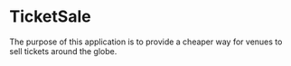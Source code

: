 # TicketSale
The purpose of this application is to provide a cheaper way for venues to sell tickets around the globe.
